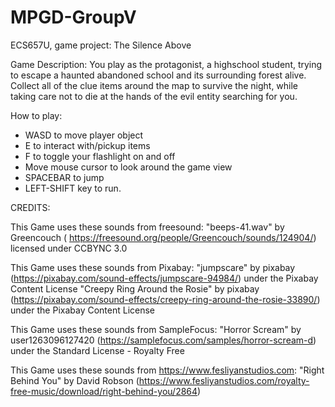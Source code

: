 # MPGD-GroupV
ECS657U, game project: The Silence Above

Game Description:
You play as the protagonist, a highschool student, trying to escape a haunted abandoned school and its surrounding forest alive. Collect all of the clue items around the map to survive the night, while taking care not to die at the hands of the evil entity searching for you. 

How to play:
- WASD to move player object
- E to interact with/pickup items
- F to toggle your flashlight on and off
- Move mouse cursor to look around the game view
- SPACEBAR to jump
- LEFT-SHIFT key to run.

CREDITS:

This Game uses these sounds from freesound:
"beeps-41.wav" by Greencouch ( https://freesound.org/people/Greencouch/sounds/124904/) licensed under CCBYNC 3.0

This Game uses these sounds from Pixabay:
"jumpscare" by pixabay (https://pixabay.com/sound-effects/jumpscare-94984/) under the Pixabay Content License
"Creepy Ring Around the Rosie" by pixabay (https://pixabay.com/sound-effects/creepy-ring-around-the-rosie-33890/) under the Pixabay Content License

This Game uses these sounds from SampleFocus:
"Horror Scream" by user1263096127420 (https://samplefocus.com/samples/horror-scream-d) under the Standard License - Royalty Free

This Game uses these sounds from https://www.fesliyanstudios.com:
"Right Behind You" by David Robson (https://www.fesliyanstudios.com/royalty-free-music/download/right-behind-you/2864)
